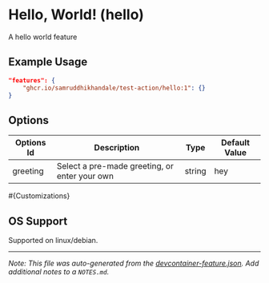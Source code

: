 
# Hello, World! (hello)

A hello world feature

## Example Usage

```json
"features": {
    "ghcr.io/samruddhikhandale/test-action/hello:1": {}
}
```

## Options

| Options Id | Description | Type | Default Value |
|-----|-----|-----|-----|
| greeting | Select a pre-made greeting, or enter your own | string | hey |
#{Customizations}
## OS Support

Supported on linux/debian.

---

_Note: This file was auto-generated from the [devcontainer-feature.json](https://github.com/samruddhikhandale/test-action/blob/main/src/hello/devcontainer-feature.json).  Add additional notes to a `NOTES.md`._
